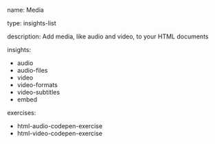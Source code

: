 name: Media

type: insights-list

description: Add media, like audio and video, to your HTML documents

insights:
  - audio
  - audio-files
  - video
  - video-formats
  - video-subtitles
  - embed

exercises:
  - html-audio-codepen-exercise
  - html-video-codepen-exercise
